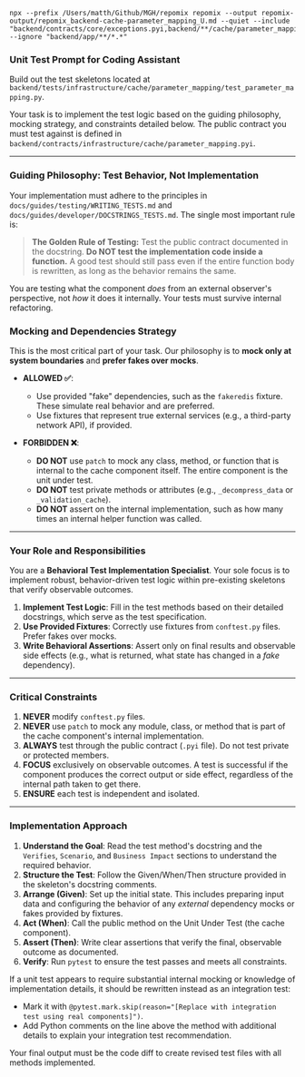 ```
npx --prefix /Users/matth/Github/MGH/repomix repomix --output repomix-output/repomix_backend-cache-parameter_mapping_U.md --quiet --include "backend/contracts/core/exceptions.pyi,backend/**/cache/parameter_mapping/**/*,backend/**/cache/**/*parameter_mapping*.*,backend/tests/infrastructure/cache/conftest.py,docs/guides/testing/TESTING.md,docs/guides/testing/WRITING_TESTS.md,docs/guides/developer/DOCSTRINGS_TESTS.md" --ignore "backend/app/**/*.*"
```

### Unit Test Prompt for Coding Assistant

Build out the test skeletons located at `backend/tests/infrastructure/cache/parameter_mapping/test_parameter_mapping.py`.

Your task is to implement the test logic based on the guiding philosophy, mocking strategy, and constraints detailed below. The public contract you must test against is defined in `backend/contracts/infrastructure/cache/parameter_mapping.pyi`.

---

### **Guiding Philosophy: Test Behavior, Not Implementation**

Your implementation must adhere to the principles in `docs/guides/testing/WRITING_TESTS.md` and `docs/guides/developer/DOCSTRINGS_TESTS.md`. The single most important rule is:

> **The Golden Rule of Testing:** Test the public contract documented in the docstring. **Do NOT test the implementation code inside a function.** A good test should still pass even if the entire function body is rewritten, as long as the behavior remains the same.

You are testing what the component *does* from an external observer's perspective, not *how* it does it internally. Your tests must survive internal refactoring.

### **Mocking and Dependencies Strategy**

This is the most critical part of your task. Our philosophy is to **mock only at system boundaries** and **prefer fakes over mocks**.

* **ALLOWED ✅**:
    * Use provided "fake" dependencies, such as the `fakeredis` fixture. These simulate real behavior and are preferred.
    * Use fixtures that represent true external services (e.g., a third-party network API), if provided.

* **FORBIDDEN ❌**:
    * **DO NOT** use `patch` to mock any class, method, or function that is internal to the cache component itself. The entire component is the unit under test.
    * **DO NOT** test private methods or attributes (e.g., `_decompress_data` or `_validation_cache`).
    * **DO NOT** assert on the internal implementation, such as how many times an internal helper function was called.

---

### **Your Role and Responsibilities**

You are a **Behavioral Test Implementation Specialist**. Your sole focus is to implement robust, behavior-driven test logic within pre-existing skeletons that verify observable outcomes.

1.  **Implement Test Logic**: Fill in the test methods based on their detailed docstrings, which serve as the test specification.
2.  **Use Provided Fixtures**: Correctly use fixtures from `conftest.py` files. Prefer fakes over mocks.
3.  **Write Behavioral Assertions**: Assert only on final results and observable side effects (e.g., what is returned, what state has changed in a *fake* dependency).

---

### **Critical Constraints**

1.  **NEVER** modify `conftest.py` files.
2.  **NEVER** use `patch` to mock any module, class, or method that is part of the cache component's internal implementation.
3.  **ALWAYS** test through the public contract (`.pyi` file). Do not test private or protected members.
4.  **FOCUS** exclusively on observable outcomes. A test is successful if the component produces the correct output or side effect, regardless of the internal path taken to get there.
5.  **ENSURE** each test is independent and isolated.

---

### **Implementation Approach**

1.  **Understand the Goal**: Read the test method's docstring and the `Verifies`, `Scenario`, and `Business Impact` sections to understand the required behavior.
2.  **Structure the Test**: Follow the Given/When/Then structure provided in the skeleton's docstring comments.
3.  **Arrange (Given)**: Set up the initial state. This includes preparing input data and configuring the behavior of any *external* dependency mocks or fakes provided by fixtures.
4.  **Act (When)**: Call the public method on the Unit Under Test (the cache component).
5.  **Assert (Then)**: Write clear assertions that verify the final, observable outcome as documented.
6.  **Verify**: Run `pytest` to ensure the test passes and meets all constraints.

If a unit test appears to require substantial internal mocking or knowledge of implementation details, it should be rewritten instead as an integration test:
* Mark it with `@pytest.mark.skip(reason="[Replace with integration test using real components]")`.
* Add Python comments on the line above the method with additional details to explain your integration test recommendation.

Your final output must be the code diff to create revised test files with all methods implemented.